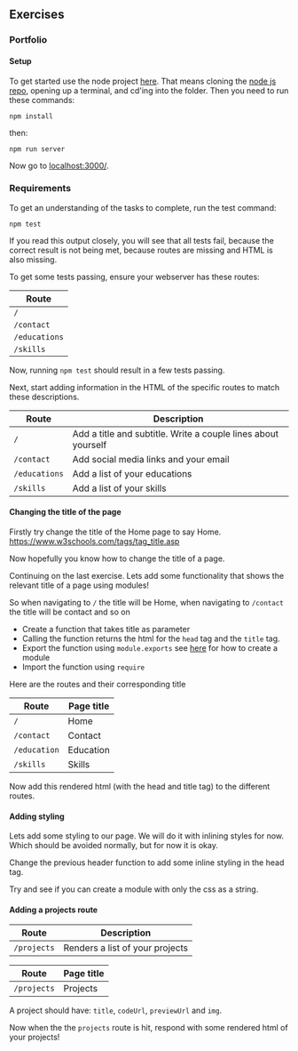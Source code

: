 ## Exercises

### Portfolio

#### Setup

To get started use the node project [here](./exercise-template). That means cloning the [node js repo](https://github.com/HackYourFuture-CPH/node.js), opening up a terminal, and cd'ing into the folder. Then you need to run these commands: 

`npm install`

then:

`npm run server`

Now go to [localhost:3000/](http://localhost:3000/).

### Requirements

To get an understanding of the tasks to complete, run the test command:

`npm test`

If you read this output closely, you will see that all tests fail, because the correct result is not being met, because routes are missing and HTML is also missing.

To get some tests passing, ensure your webserver has these routes:

| Route         
| -------------
| `/`
| `/contact`
| `/educations`
| `/skills`

Now, running `npm test` should result in a few tests passing.

Next, start adding information in the HTML of the specific routes to match these descriptions.

| Route         | Description                                                    |
| ------------- | -------------------------------------------------------------- |
| `/`           | Add a title and subtitle. Write a couple lines about yourself  |
| `/contact`    | Add social media links and your email                          |
| `/educations` | Add a list of your educations                                  |
| `/skills`     | Add a list of your skills                                      |


#### Changing the title of the page

Firstly try change the title of the Home page to say Home. https://www.w3schools.com/tags/tag_title.asp

Now hopefully you know how to change the title of a page. 

Continuing on the last exercise. Lets add some functionality that shows the relevant title of a page using modules! 

So when navigating to `/` the title will be Home, when navigating to `/contact` the title will be contact and so on

- Create a function that takes title as parameter
- Calling the function returns the html for the `head` tag and the `title` tag.
- Export the function using `module.exports` see [here](./teacher-live-coding/src/backend/created-module.js) for how to create a module
- Import the function using `require`

Here are the routes and their corresponding title

| Route         | Page title |
| ------------- | ---------- |
| `/`           | Home       |
| `/contact`    | Contact    |
| `/education`  | Education  |
| `/skills`     | Skills     |

Now add this rendered html (with the head and title tag) to the different routes.

#### Adding styling

Lets add some styling to our page. We will do it with inlining styles for now. Which should be avoided normally, but for now it is okay.

Change the previous header function to add some inline styling in the head tag.

Try and see if you can create a module with only the css as a string.

#### Adding a projects route

| Route       | Description                     |
| ----------- | ------------------------------- |
| `/projects` | Renders a list of your projects |

| Route       | Page title |
| ----------- | ---------- |
| `/projects` | Projects   |

A project should have: `title`, `codeUrl`, `previewUrl` and `img`.

Now when the the `projects` route is hit, respond with some rendered html of your projects!

